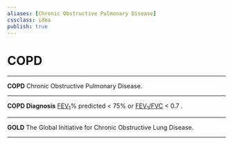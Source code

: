 ```yaml
---
aliases: [Chronic Obstructive Pulmonary Disease]
cssclass: idea
publish: true
---
```

# COPD
- - -
**COPD**
Chronic Obstructive Pulmonary Disease.
- - -
**COPD Diagnosis**
[FEV<sub>1</sub>](spirometry#FEV<sub>1</sub>)% predicted < 75% or
[FEV<sub>1</sub>/FVC](spirometry#FEV<sub>1</sub>/FVC) < 0.7 .
- - -
**GOLD**
The Global Initiative for Chronic Obstructive Lung Disease.
- - -